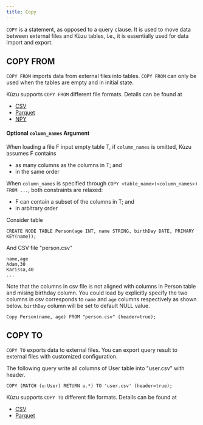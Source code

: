 ```yaml
---
title: Copy
---
```


`COPY` is a statement, as opposed to a query clause. It is used to move data between external files
and Kùzu tables, i.e., it is essentially used for data import and export.

## COPY FROM
`COPY FROM` imports data from external files into tables. `COPY FROM` can only be used when the tables are empty and in initial state.

Kùzu supports `COPY FROM` different file formats. Details can be found at
- [CSV](../data-import/csv-import.md)
- [Parquet](../data-import/parquet-import.md)
- [NPY](../data-import/npy-import.md)


#### Optional `column_names` Argument
When loading a file F input empty table T, if `column_names` is omitted, Kùzu assumes F contains
- as many columns as the columns in T; and
- in the same order

When `column_names` is specified through `COPY <table_name>(<column_names>) FROM ...`, both constraints are relaxed:
- F can contain a subset of the columns in T; and
- in arbitrary order

Consider table
```
CREATE NODE TABLE Person(age INT, name STRING, birthDay DATE, PRIMARY KEY(name));
```
And CSV file "person.csv"
```
name,age
Adam,30
Karissa,40
...
```
Note that the columns in csv file is not aligned with columns in Person table and mising birthday column. You could load by explicitly specify the two columns in csv corresponds to `name` and `age` columns respectively as shown below. `birthDay` column will be set to default NULL value. 
```
Copy Person(name, age) FROM "person.csv" (header=true);
```

## COPY TO
`COPY TO` exports data to external files. You can export query result to external files with customized configuration.

The following query write all columns of User table into "user.csv" with header.
```
COPY (MATCH (u:User) RETURN u.*) TO 'user.csv' (header=true);
```

Kùzu supports `COPY TO` different file formats. Details can be found at
- [CSV](../data-export/csv-export.md)
- [Parquet](../data-export/parquet-export.md)

